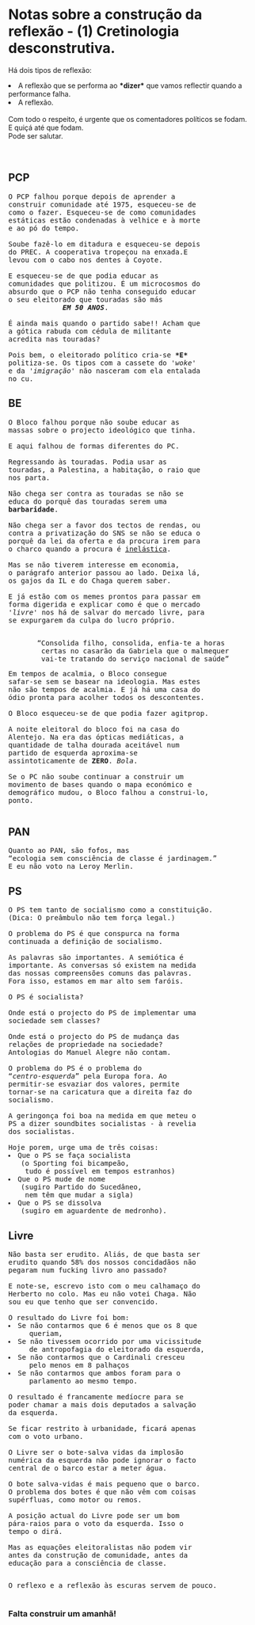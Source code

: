 # Notas sobre a construção da reflexão - (1) Cretinologia desconstrutiva.

Há dois tipos de reflexão:
<li>A reflexão que se performa ao <b>*dizer*</b> que
vamos reflectir quando a performance falha.
<li>A reflexão.</br>
</br>
Com todo o respeito, é urgente que os 
comentadores políticos se fodam. </br>
E quiçá até que fodam. </br>
Pode ser salutar. </br>
</br>
</br>

## PCP
<pre>
O PCP falhou porque depois de aprender a
construir comunidade até 1975, esqueceu-se de
como o fazer. Esqueceu-se de como comunidades
estáticas estão condenadas à velhice e à morte
e ao pó do tempo.

Soube fazê-lo em ditadura e esqueceu-se depois
do PREC. A cooperativa tropeçou na enxada.E 
levou com o cabo nos dentes à Coyote.

E esqueceu-se de que podia educar as
comunidades que politizou. É um microcosmos do
absurdo que o PCP não tenha conseguido educar
o seu eleitorado que touradas são más 
             <i><b>EM 50 ANOS</b></i>.

É ainda mais quando o partido sabe!! Acham que 
a gótica rabuda com cédula de militante
acredita nas touradas? 

Pois bem, o eleitorado político cria-se <b>*E*</b> 
politiza-se. Os tipos com a cassete do <i>'woke'</i>
e da <i>'imigração'</i> não nasceram com ela entalada
no cu.
</pre>

## BE
<pre>
O Bloco falhou porque não soube educar as 
massas sobre o projecto ideológico que tinha. 

E aqui falhou de formas diferentes do PC.

Regressando às touradas. Podia usar as 
touradas, a Palestina, a habitação, o raio que
nos parta.

Não chega ser contra as touradas se não se
educa do porquê das touradas serem uma
<b>barbaridade</b>. 

Não chega ser a favor dos tectos de rendas, ou 
contra a privatização do SNS se não se educa o
porquê da lei da oferta e da procura irem para
o charco quando a procura é <u>inelástica</u>.

Mas se não tiverem interesse em economia,
o parágrafo anterior passou ao lado. Deixa lá, 
os gajos da IL e do Chaga querem saber.

E já estão com os memes prontos para passar em 
forma digerida e explicar como é que o mercado 
<i>'livre'</i> nos há de salvar do mercado livre, para 
se expurgarem da culpa do lucro próprio.

<p align="center"><q>Consolida filho, consolida, enfia-te a horas 
 certas no casarão da Gabriela que o malmequer
 vai-te tratando do serviço nacional de saúde</q>
<p align="left">Em tempos de acalmia, o Bloco consegue
safar-se sem se basear na ideologia. Mas estes 
não são tempos de acalmia. E já há uma casa do
ódio pronta para acolher todos os descontentes.

O Bloco esqueceu-se de que podia fazer agitprop.

A noite eleitoral do bloco foi na casa do 
Alentejo. Na era das ópticas mediáticas, a
quantidade de talha dourada aceitável num
partido de esquerda aproxima-se
assintoticamente de <b>ZERO</b>. <i>Bola</i>.

Se o PC não soube continuar a construir um 
movimento de bases quando o mapa económico e
demográfico mudou, o Bloco falhou a construi-lo,
ponto.
</pre>

## PAN
<pre>
Quanto ao PAN, são fofos, mas 
<q>ecologia sem consciência de classe é jardinagem.</q>
E eu não voto na Leroy Merlin.
</pre>

## PS
<pre>
O PS tem tanto de socialismo como a constituição. 
(Dica: O preâmbulo não tem força legal.)

O problema do PS é que conspurca na forma
continuada a definição de socialismo.

As palavras são importantes. A semiótica é 
importante. As conversas só existem na medida
das nossas compreensões comuns das palavras. 
Fora isso, estamos em mar alto sem faróis.

O PS é socialista?

Onde está o projecto do PS de implementar uma
sociedade sem classes?

Onde está o projecto do PS de mudança das
relações de propriedade na sociedade?
Antologias do Manuel Alegre não contam.

O problema do PS é o problema do 
<q><i>centro-esquerda</i></q> pela Europa fora. Ao 
permitir-se esvaziar dos valores, permite
tornar-se na caricatura que a direita faz do
socialismo.

A geringonça foi boa na medida em que meteu o
PS a dizer soundbites socialistas - à revelia 
dos socialistas.

Hoje porem, urge uma de três coisas:
<li>Que o PS se faça socialista 
   (o Sporting foi bicampeão, 
    tudo é possível em tempos estranhos)
<li>Que o PS mude de nome
   (sugiro Partido do Sucedâneo,
    nem têm que mudar a sigla)
<li>Que o PS se dissolva
   (sugiro em aguardente de medronho).</pre>

## Livre
<pre>
Não basta ser erudito. Aliás, de que basta ser
erudito quando 58% dos nossos concidadãos não
pegaram num fucking livro ano passado?

E note-se, escrevo isto com o meu calhamaço do 
Herberto no colo. Mas eu não votei Ch<i>a</i>ga. Não 
sou eu que tenho que ser convencido.

O resultado do Livre foi bom:
<li>Se não contarmos que 6 é menos que os 8 que
     queriam,
<li>Se não tivessem ocorrido por uma vicissitude 
     de antropofagia do eleitorado da esquerda,
<li>Se não contarmos que o Cardinali cresceu
     pelo menos em 8 palhaços
<li>Se não contarmos que ambos foram para o 
     parlamento ao mesmo tempo.

O resultado é francamente medíocre para se
poder chamar a mais dois deputados a salvação
da esquerda.

Se ficar restrito à urbanidade, ficará apenas
com o voto urbano. 

O Livre ser o bote-salva vidas da implosão
numérica da esquerda não pode ignorar o facto
central de o barco estar a meter água.

O bote salva-vidas é mais pequeno que o barco.
O problema dos botes é que não vêm com coisas
supérfluas, como motor ou remos.

A posição actual do Livre pode ser um bom
pára-raios para o voto da esquerda. Isso o
tempo o dirá. 

Mas as equações eleitoralistas não podem vir
antes da construção de comunidade, antes da
educação para a consciência de classe.
</pre>

## 
<pre>
O reflexo e a reflexão às escuras servem de pouco.</br>
</pre>

### Falta construir um amanhã!

